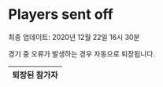 # Players sent off
최종 업데이트: 2020년 12월 22일 16시 30분


경기 중 오류가 발생하는 경우 자동으로 퇴장됩니다.


| 퇴장된 참가자 |
|:---:|